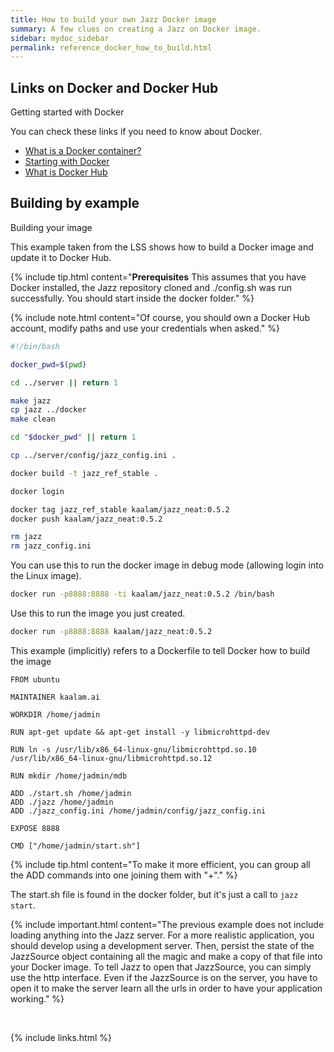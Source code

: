 ```yaml
---
title: How to build your own Jazz Docker image
summary: A few clues on creating a Jazz on Docker image.
sidebar: mydoc_sidebar
permalink: reference_docker_how_to_build.html
---
```


## Links on Docker and Docker Hub

<span class="label label-info">Getting started with Docker</span>

You can check these links if you need to know about Docker.

 * [What is a Docker container?](https://www.docker.com/resources/what-container)
 * [Starting with Docker](https://docs.docker.com/get-started/)
 * [What is Docker Hub](https://docs.docker.com/docker-hub/)


## Building by example

<span class="label label-info">Building your image</span>

This example taken from the LSS shows how to build a Docker image and update it to Docker Hub.

{% include tip.html content="**Prerequisites** This assumes that you have Docker installed, the Jazz repository cloned and ./config.sh
was run successfully. You should start inside the docker folder." %}

{% include note.html content="Of course, you should own a Docker Hub account, modify paths and use your credentials when asked." %}


```bash
#!/bin/bash

docker_pwd=$(pwd)

cd ../server || return 1

make jazz
cp jazz ../docker
make clean

cd "$docker_pwd" || return 1

cp ../server/config/jazz_config.ini .

docker build -t jazz_ref_stable .

docker login

docker tag jazz_ref_stable kaalam/jazz_neat:0.5.2
docker push kaalam/jazz_neat:0.5.2

rm jazz
rm jazz_config.ini
```

You can use this to run the docker image in debug mode (allowing login into the Linux image).

```bash
docker run -p8888:8888 -ti kaalam/jazz_neat:0.5.2 /bin/bash
```

Use this to run the image you just created.

```bash
docker run -p8888:8888 kaalam/jazz_neat:0.5.2
```

This example (implicitly) refers to a Dockerfile to tell Docker how to build the image

```docker
FROM ubuntu

MAINTAINER kaalam.ai

WORKDIR /home/jadmin

RUN apt-get update && apt-get install -y libmicrohttpd-dev

RUN ln -s /usr/lib/x86_64-linux-gnu/libmicrohttpd.so.10 /usr/lib/x86_64-linux-gnu/libmicrohttpd.so.12

RUN mkdir /home/jadmin/mdb

ADD ./start.sh /home/jadmin
ADD ./jazz /home/jadmin
ADD ./jazz_config.ini /home/jadmin/config/jazz_config.ini

EXPOSE 8888

CMD ["/home/jadmin/start.sh"]
```

{% include tip.html content="To make it more efficient, you can group all the ADD commands into one joining them with \"+\"." %}

The start.sh file is found in the docker folder, but it's just a call to `jazz start`.

{% include important.html content="The previous example does not include loading anything into the Jazz server. For a more realistic
application, you should develop using a development server. Then, persist the state of the JazzSource object containing all the magic
and make a copy of that file into your Docker image. To tell Jazz to open that JazzSource, you can simply use the http interface.
Even if the JazzSource is on the server, you have to open it to make the server learn all the urls in order to have your application
working." %}

<br/>

{% include links.html %}
